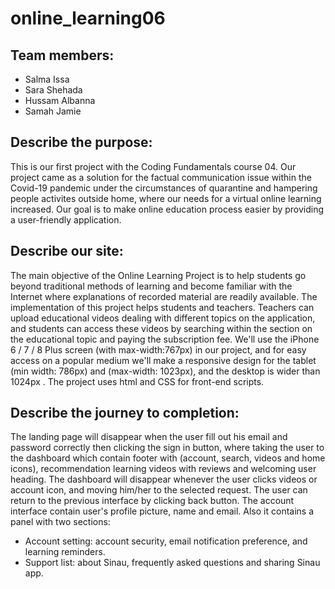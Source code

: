 # online_learning06

## Team members: 
- Salma Issa
- Sara Shehada
- Hussam Albanna
- Samah Jamie
## Describe the purpose:
This is our first project with the Coding Fundamentals course 04. Our project came as a solution for the factual communication issue within the Covid-19 pandemic under the circumstances of quarantine and hampering people activites outside home, where our needs for a virtual online learning increased.
Our goal is to make online education process easier by providing a user-friendly application. 
## Describe our site:
The main objective of the Online Learning Project is to help students go beyond traditional methods of learning and become familiar with the Internet where explanations of recorded material are readily available.
The implementation of this project helps students and teachers. Teachers can upload educational videos dealing with different topics on the application, and students can access these videos by searching within the section on the educational topic and paying the subscription fee.
We'll use the iPhone 6 / 7 / 8 Plus screen (with max-width:767px) in our project, and for easy access on a popular medium we'll make a responsive design for the tablet (min width: 786px) and (max-width: 1023px), and the desktop is wider than 1024px  .
The project uses html and CSS for front-end scripts.
## Describe the journey to completion:
The landing page will disappear when the user fill out his email and password correctly then clicking the sign in button, where taking the user to the dashboard which contain footer with (account, search, videos and home icons), recommendation learning videos with reviews and welcoming user heading. The dashboard will disappear whenever the user clicks  videos or account icon, and moving him/her to the selected request. The user can return to the previous interface by clicking back button.
The account interface contain user's profile picture, name and email. Also it contains a panel with two sections:
- Account setting: account security, email notification preference, and learning reminders.
- Support list: about Sinau, frequently asked questions and sharing Sinau app.